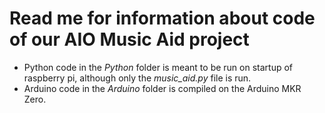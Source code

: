 # Read me for information about code of our AIO Music Aid project

* Python code in the *Python* folder is meant to be run on startup of raspberry pi, although only the *music_aid.py* file is run.
* Arduino code in the *Arduino* folder is compiled on the Arduino MKR Zero.
